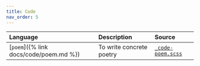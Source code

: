 ```yaml
---
title: Code
nav_order: 5
---
```


| Language | Description | Source |
|:---------|:------------|:-------|
| [`poem`]({% link docs/code/poem.md %}) | To write concrete poetry | [`_code-poem.scss`](https://github.com/ElsaTam/obsidian-fancy-a-story/blob/main/scss/editor/code/_code-poem.scss) |
